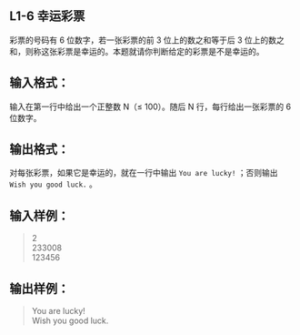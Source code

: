 ## L1-6 幸运彩票
彩票的号码有 6 位数字，若一张彩票的前 3 位上的数之和等于后 3 位上的数之和，则称这张彩票是幸运的。本题就请你判断给定的彩票是不是幸运的。

## 输入格式：
输入在第一行中给出一个正整数 N（≤ 100）。随后 N 行，每行给出一张彩票的 6 位数字。

## 输出格式：
对每张彩票，如果它是幸运的，就在一行中输出 `You are lucky!` ；否则输出 `Wish you good luck.` 。

## 输入样例：
>2  
233008  
123456

      
    
## 输出样例：
>You are lucky!  
Wish you good luck.
